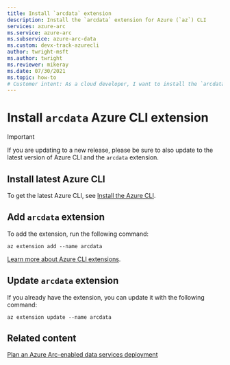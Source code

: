 ```yaml
---
title: Install `arcdata` extension
description: Install the `arcdata` extension for Azure (`az`) CLI
services: azure-arc
ms.service: azure-arc
ms.subservice: azure-arc-data
ms.custom: devx-track-azurecli
author: twright-msft
ms.author: twright
ms.reviewer: mikeray
ms.date: 07/30/2021
ms.topic: how-to
# Customer intent: As a cloud developer, I want to install the `arcdata` extension for the Azure CLI, so that I can manage Azure Arc-enabled data services efficiently.
---
```


# Install `arcdata` Azure CLI extension

> [!IMPORTANT]
> If you are updating to a new release, please be sure to also update to the latest version of Azure CLI and the `arcdata` extension.


## Install latest Azure CLI 

To get the latest Azure CLI, see [Install the Azure CLI](/cli/azure/install-azure-cli).


## Add `arcdata` extension

To add the extension, run the following command: 

```azurecli
az extension add --name arcdata 
```

[Learn more about Azure CLI extensions](/cli/azure/azure-cli-extensions-overview).

## Update `arcdata` extension

If you already have the extension, you can update it with the following command:

```azurecli
az extension update --name arcdata
```

## Related content

[Plan an Azure Arc-enabled data services deployment](plan-azure-arc-data-services.md)
